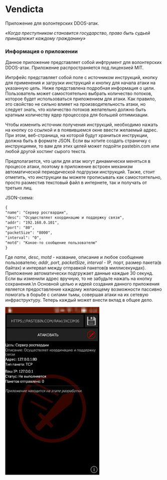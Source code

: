 # Vendicta
Приложение для волонтерских DDOS-атак.

<i>«Когда преступником становится государство, право быть судьей принадлежит каждому гражданину»</i>

### Информация о приложении

Данное приложение представляет собой инфтрумент для волонтерских DDOS-атак. Приложение распространяется под лицензией MIT.

Интрфейс представляет собой поле с источником инструкций, кнопку для применения и загрузки инструкций и кнопку для начала атаки на указанную цель. Ниже представлена подробная информация о цели. Пользователь может самостоятельно выбрать количество потоков, которое будет использоваться приложением для атаки. Как правило, это свойство не сильно влияет на производительность атаки, но следует знать, что количество потоков желательно должно быть кратным количеству ядер процессора для большей оптимизации.

Чтобы изменить источник получения инструкций, необходимо нажать на кнопку со ссылкой и в появившемся окне ввести желаемый адрес. При этом, веб-страница, на которой будут храниться инструкции, должна быть в формате JSON. Если вы хотите создать страничку с инструкциями, то вам для этих целей может подойти pastebin.com или любой другой хостинг сырого текста.

Предполагается, что цели для атак могут динамически меняться в процессе атаки, поэтому в приложение встроен механизм автоматической периодической подгрузки инструкций. Также, стоит отметить, что инструкции вы можете прописывать как самостоятельно, просто разместив текстовый файл в интернете, так и получать от третьих лиц.

JSON-схема:
```
{
"name": "Сервер росгвардии",
"desc": "Осуществляет координацию и поддержку связи",
"addr": "192.168.0.101",
"port": "80",
"packetSize": "8000",
"interval": "0",
"motd": "Какое-то сообщение пользователю"
}
```

Где <i>name</i>, <i>desc</i>, <i>motd</i> - название, описание и любое сообщение пользователю; <i>addr</i>, <i>port</i>, <i>packetSize</i>, <i>interval</i> - IP, порт, размер пакета(в байтах) и интервал между отправкой пакетов(в миллисекундах). Приложение автоматически подгружает данные каждые 30 секунд. Если вы изменили адрес вручную, то не забудьте нажать на кнопку сохранения.\n
Основной целью и идеей создания данного приложения является предоставление каждому желающему возможности пассивно помогать в борьбе с силами тьмы, совершая атаки на их сетевую инфраструктуру. Теперь каждый может внести вклад в общее дело.

![alt text](https://github.com/AchristianKatilot/Vendicta/blob/master/photo.jpg?raw=true)
